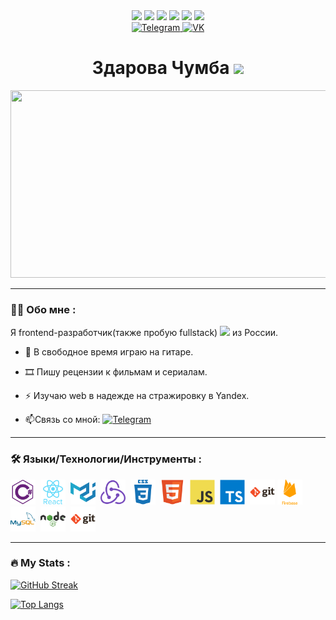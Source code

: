<div id="header" align="center">
    <img src="https://i.giphy.com/media/v1.Y2lkPTc5MGI3NjExeWJmY2k5eWFuMHlkYms0aHd6dTZ0ZnNzYWpjMzhtbmN5czU0dDNxYiZlcD12MV9pbnRlcm5hbF9naWZfYnlfaWQmY3Q9cw/XzAmby8okSGGh0LtrV/giphy.gif" width="100"/>
    <img src="https://i.giphy.com/media/v1.Y2lkPTc5MGI3NjExdWlhcHRra2I2bTRkcjB2c2Z0aWhhbzZuNnh4d2o0bXNxdGIya2RvdyZlcD12MV9pbnRlcm5hbF9naWZfYnlfaWQmY3Q9cw/HaPdTSKQwQyMXyodO3/giphy.gif" width="100"/>
    <img src="https://i.giphy.com/media/v1.Y2lkPTc5MGI3NjExdmg4Z2ZyNm05a2hrMTd4dDFkaWlrZmI5NWhjODg4cnAwN244aWR0OCZlcD12MV9pbnRlcm5hbF9naWZfYnlfaWQmY3Q9cw/aleE3EDeUbvaduEOjH/giphy.gif" width="100"/>
    <img src="https://i.giphy.com/media/v1.Y2lkPTc5MGI3NjExZWNpMHd1eXc3MWNzdGJyenZrb2Nma2dtY3FtbG12MWFiNTJlcmF3ayZlcD12MV9pbnRlcm5hbF9naWZfYnlfaWQmY3Q9cw/xzCo7LcZLKRUoAlg4L/giphy.gif" width="100"/>
    <img src="https://i.giphy.com/media/v1.Y2lkPTc5MGI3NjExOXRnM3pmamthYXN3Mm5wNWp5ZTZkYXZoYnJqd3FnbXlpeWt4cDBidiZlcD12MV9pbnRlcm5hbF9naWZfYnlfaWQmY3Q9cw/e4PBrtD9ecTf93f4HY/giphy.gif" width="100"/>
    <img src="https://i.giphy.com/media/v1.Y2lkPTc5MGI3NjExNW52aXc5bzVtcHo3bTB3enBrZmxvNGtwbW9ta3JiczhxM3dlY2U3cSZlcD12MV9pbnRlcm5hbF9naWZfYnlfaWQmY3Q9cw/Ut9Q1mPQ0XBPaVfIpV/giphy.gif" width="100"/>
    <div id="badges">
        <a href="https://t.me/tralebys">
            <img src="https://upload.wikimedia.org/wikipedia/commons/8/82/Telegram_logo.svg" alt="Telegram" width="30" height="30"/>
          </a>
          <a href="https://vk.com/tralebys">
            <img src="https://upload.wikimedia.org/wikipedia/commons/2/21/VK.com-logo.svg" alt="VK" width="30" height="30"/>
          </a>
    </div>
    <h1>
      Здарова Чумба
      <img src="https://media.giphy.com/media/hvRJCLFzcasrR4ia7z/giphy.gif" width="30px"/>
    </h1>
  </div>
  <div align="center">
    <img src="https://c.tenor.com/tBbl_kMfqIAAAAAd/tenor.gif" width="535" height="300"/>
  </div>
  
  ---
  
  ### :man_technologist: Обо мне :
  Я frontend-разработчик(также пробую fullstack) <img src="https://media.giphy.com/media/WUlplcMpOCEmTGBtBW/giphy.gif" width="30"> из России.
  - :guitar: В свободное время играю на гитаре.

- :film_strip: Пишу рецензии к фильмам и сериалам.

- :zap: Изучаю web в надежде на стражировку в Yandex.

- :mailbox:Связь со мной: [![Telegram](https://img.shields.io/badge/Telegram-blue?logo=telegram)](https://t.me/tralebys)

---

### :hammer_and_wrench: Языки/Технологии/Инструменты :

  <div>
    <img src="https://github.com/devicons/devicon/blob/master/icons/csharp/csharp-line.svg" title="Java" alt="Csharp" width="40" height="40"/>&nbsp;
    <img src="https://github.com/devicons/devicon/blob/master/icons/react/react-original-wordmark.svg" title="React" alt="React" width="40" height="40"/>&nbsp;
    <img src="https://github.com/devicons/devicon/blob/master/icons/materialui/materialui-original.svg" title="Material UI" alt="Material UI" width="40" height="40"/>&nbsp;
    <img src="https://github.com/devicons/devicon/blob/master/icons/redux/redux-original.svg" title="Redux" alt="Redux " width="40" height="40"/>&nbsp;
    <img src="https://github.com/devicons/devicon/blob/master/icons/css3/css3-plain-wordmark.svg"  title="CSS3" alt="CSS" width="40" height="40"/>&nbsp;
    <img src="https://github.com/devicons/devicon/blob/master/icons/html5/html5-original.svg" title="HTML5" alt="HTML" width="40" height="40"/>&nbsp;
    <img src="https://github.com/devicons/devicon/blob/master/icons/javascript/javascript-original.svg" title="JavaScript" alt="JavaScript" width="40" height="40"/>&nbsp;
    <img src="https://github.com/devicons/devicon/blob/master/icons/typescript/typescript-original.svg" title="TypeScript" alt="TypeScript" width="40" height="40"/>&nbsp;
    <img src="https://github.com/devicons/devicon/blob/master/icons/git/git-original-wordmark.svg" title="Git" **alt="Git" width="40" height="40"/>
    <img src="https://github.com/devicons/devicon/blob/master/icons/firebase/firebase-plain-wordmark.svg" title="Firebase" alt="Firebase" width="40" height="40"/>&nbsp;
    <img src="https://github.com/devicons/devicon/blob/master/icons/mysql/mysql-original-wordmark.svg" title="MySQL"  alt="MySQL" width="40" height="40"/>&nbsp;
    <img src="https://github.com/devicons/devicon/blob/master/icons/nodejs/nodejs-original-wordmark.svg" title="NodeJS" alt="NodeJS" width="40" height="40"/>&nbsp;
    <img src="https://github.com/devicons/devicon/blob/master/icons/git/git-original-wordmark.svg" title="Git" **alt="Git" width="40" height="40"/>
  </div>
  
  ---
  
  ### :fire: My Stats :
  [![GitHub Streak](https://github-readme-streak-stats.herokuapp.com?user=Mauzek&theme=javascript-dark&locale=ru)](https://git.io/streak-stats)
  
  [![Top Langs](https://github-readme-stats.vercel.app/api/top-langs/?username=mauzek&layout=compact&theme=vision-friendly-dark)](https://github.com/anuraghazra/github-readme-stats)

